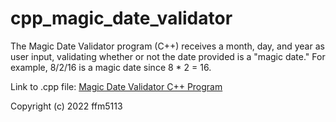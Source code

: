 # cpp_magic_date_validator
The Magic Date Validator program (C++) receives a month, day, and year as user input, validating whether or not the date provided is a "magic date." For example, 8/2/16 is a magic date since 8 * 2 = 16.

Link to .cpp file: <a href="https://github.com/ffm5113/cpp_magic_date_validator/blob/main/MagicDateValidator.cpp">Magic Date Validator C++ Program</a>

Copyright (c) 2022 ffm5113
